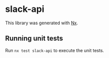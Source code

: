 # slack-api

This library was generated with [Nx](https://nx.dev).

## Running unit tests

Run `nx test slack-api` to execute the unit tests.
